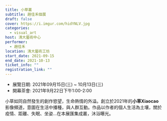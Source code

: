 ```yaml
---
title: 小草叢
subtitle: 趙佳禾個展
draft: false
cover: https://i.imgur.com/hidYNLV.jpg
categories:
  - visual_art
host: 清大藝術中心
performer:
  - 趙佳禾
location: 清大藝術工坊
start_date: 2021-09-15
end_date: 2021-10-13
ticket_info: ""
registration_link: ""
---
```


- 展覽日期: 2021年09月15日(三) ~ 10月13日(三)
- 開幕茶會: 2021年9月22日下午1:00-2:00

小草如同自然發生的創作慾望，生命熱情的外溢。創立於2021年的**小草Xiaocao**影像頻道，意圖在生活中播種，與人群互動。作品以作者的個人生活為土壤，關於疫情、距離、失眠、坐姿…在本展匯集成叢，沐浴曝光。


